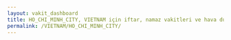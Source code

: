 ```yaml
---
layout: vakit_dashboard
title: HO_CHI_MINH_CITY, VIETNAM için iftar, namaz vakitleri ve hava durumu - ilçe/eyalet seç
permalink: /VIETNAM/HO_CHI_MINH_CITY/
---
```


<script type="text/javascript">
  var GLOBAL_COUNTRY = 'VIETNAM';
  var GLOBAL_CITY = 'HO_CHI_MINH_CITY';
  var GLOBAL_STATE = '';
  var lat = 72;
  var lon = 21;
</script>

